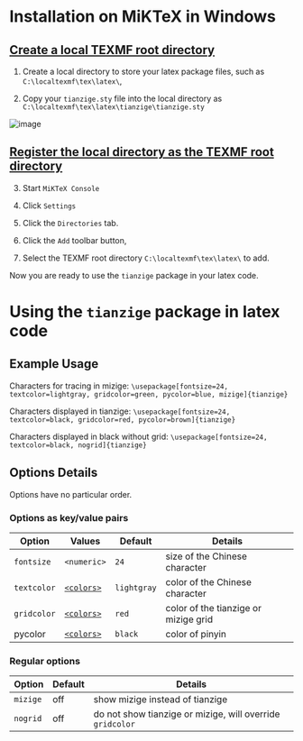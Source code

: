 # Installation on MiKTeX in Windows

## [Create a local TEXMF root directory](https://miktex.org/faq/local-additions)
1. Create a local directory to store your latex package files, such as `C:\localtexmf\tex\latex\`, 

2. Copy your `tianzige.sty` file into the local directory as
`C:\localtexmf\tex\latex\tianzige\tianzige.sty`

![image](https://user-images.githubusercontent.com/19189069/135584016-5caba78c-517d-455b-85d5-eb5addbf3b79.png)

## [Register the local directory as the TEXMF root directory](https://miktex.org/howto/miktex-console)

3. Start `MiKTeX Console`

4. Click `Settings`

5. Click the `Directories` tab.  

6. Click the `Add` toolbar button,

7. Select the TEXMF root directory `C:\localtexmf\tex\latex\` to add.

Now you are ready to use the `tianzige` package in your latex code.

# Using the `tianzige` package in latex code

## Example Usage

Characters for tracing in mizige:
`\usepackage[fontsize=24, textcolor=lightgray, gridcolor=green, pycolor=blue, mizige]{tianzige}`

Characters displayed in tianzige:
`\usepackage[fontsize=24, textcolor=black, gridcolor=red, pycolor=brown]{tianzige}`

Characters displayed in black without grid:
`\usepackage[fontsize=24, textcolor=black, nogrid]{tianzige}`


## Options Details

Options have no particular order.

### Options as key/value pairs

Option | Values | Default | Details 
------ | ------ | ------- | ------
`fontsize` | `<numeric>` | `24` | size of the Chinese character
`textcolor` | [`<colors>`](https://www.overleaf.com/learn/latex/Using_colours_in_LaTeX#Named_colours_provided_by_the_xcolor_package) | `lightgray` |color of the Chinese character
`gridcolor` | [`<colors>`](https://www.overleaf.com/learn/latex/Using_colours_in_LaTeX#Named_colours_provided_by_the_xcolor_package) | `red` | color of the tianzige or mizige grid
pycolor | [`<colors>`](https://www.overleaf.com/learn/latex/Using_colours_in_LaTeX#Named_colours_provided_by_the_xcolor_package) | `black` | color of pinyin

### Regular options
Option | Default | Details 
------ | ------- | ------
`mizige` | off | show mizige instead of tianzige
`nogrid` | off | do not show tianzige or mizige, will override `gridcolor`

